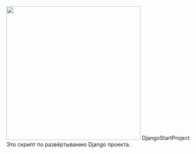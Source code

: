 <img style='text-align:center;' src="[https://cdn.icon-icons.com/icons2/2415/PNG/512/django_line_logo_icon_146560.png](https://cdn.icon-icons.com/icons2/2415/PNG/512/django_line_logo_icon_146560.png)" width="350">
DjangoStartProject
Это скрипт по развёртыванию Django проекта.
